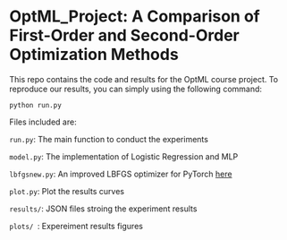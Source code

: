 # OptML_Project: A Comparison of First-Order and Second-Order Optimization Methods

This repo contains the code and results for the OptML course project.
To reproduce our results, you can simply using the following command:

``` python run.py ```

Files included are:

``` run.py ```: The main function to conduct the experiments

``` model.py ```: The implementation of Logistic Regression and MLP

``` lbfgsnew.py ```: An improved LBFGS optimizer for PyTorch [here](https://github.com/nlesc-dirac/pytorch/blob/master/lbfgsnew.py)

``` plot.py ```: Plot the results curves

``` results/ ```: JSON files stroing the experiment results

``` plots/  ```: Expereiment results figures